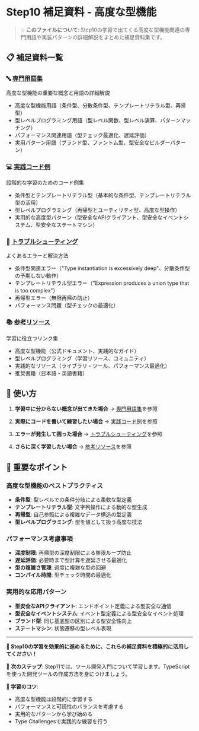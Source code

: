 # Step10 補足資料 - 高度な型機能

> 💡 **このファイルについて**: Step10の学習で出てくる高度な型機能関連の専門用語や実装パターンの詳細解説をまとめた補足資料集です。

## 📋 補足資料一覧

### 🔤 [専門用語集](./Step10_補足_専門用語集.md)
高度な型機能の重要な概念と用語の詳細解説
- 高度な型機能用語（条件型、分散条件型、テンプレートリテラル型、再帰型）
- 型レベルプログラミング用語（型レベル関数、型レベル演算、パターンマッチング）
- パフォーマンス関連用語（型チェック最適化、遅延評価）
- 実用パターン用語（ブランド型、ファントム型、型安全なビルダーパターン）

### 💻 [実践コード例](./Step10_補足_実践コード例.md)
段階的な学習のためのコード例集
- 条件型とテンプレートリテラル型（基本的な条件型、テンプレートリテラル型の活用）
- 型レベルプログラミング（再帰型とユーティリティ型、高度な型操作）
- 実用的な高度型パターン（型安全なAPIクライアント、型安全なイベントシステム、型安全なステートマシン）

### 🚨 [トラブルシューティング](./Step10_補足_トラブルシューティング.md)
よくあるエラーと解決方法
- 条件型関連エラー（"Type instantiation is excessively deep"、分散条件型の予期しない動作）
- テンプレートリテラル型エラー（"Expression produces a union type that is too complex"）
- 再帰型エラー（無限再帰の防止）
- パフォーマンス問題（型チェックの最適化）

### 📚 [参考リソース](./Step10_補足_参考リソース.md)
学習に役立つリンク集
- 高度な型機能（公式ドキュメント、実践的なガイド）
- 型レベルプログラミング（学習リソース、コミュニティ）
- 実践的なリソース（ライブラリ・ツール、パフォーマンス最適化）
- 推奨書籍（日本語・英語書籍）

## 🎯 使い方

1. **学習中に分からない概念が出てきた場合**
   → [専門用語集](./Step10_補足_専門用語集.md)を参照

2. **実際にコードを書いて練習したい場合**
   → [実践コード例](./Step10_補足_実践コード例.md)を参照

3. **エラーが発生して困った場合**
   → [トラブルシューティング](./Step10_補足_トラブルシューティング.md)を参照

4. **さらに深く学習したい場合**
   → [参考リソース](./Step10_補足_参考リソース.md)を参照

## 📌 重要なポイント

### 高度な型機能のベストプラクティス
- **条件型**: 型レベルでの条件分岐による柔軟な型定義
- **テンプレートリテラル型**: 文字列操作による動的な型生成
- **再帰型**: 自己参照による複雑なデータ構造の型定義
- **型レベルプログラミング**: 型を値として扱う高度な技法

### パフォーマンス考慮事項
- **深度制限**: 再帰型の深度制限による無限ループ防止
- **遅延評価**: 必要時まで型計算を遅延させる最適化
- **型の複雑さ管理**: 過度に複雑な型の回避
- **コンパイル時間**: 型チェック時間の最適化

### 実用的な応用パターン
- **型安全なAPIクライアント**: エンドポイント定義による型安全な通信
- **型安全なイベントシステム**: イベント型定義による型安全なイベント処理
- **ブランド型**: 同じ基底型の区別による型安全性向上
- **ステートマシン**: 状態遷移の型レベル表現

---

**🌟 Step10の学習を効果的に進めるために、これらの補足資料を積極的に活用してください！**

**📌 次のステップ**: Step11では、ツール開発入門について学習します。TypeScriptを使った開発ツールの作成方法を身につけましょう。

**🎯 学習のコツ**: 
- 高度な型機能は段階的に学習する
- パフォーマンスと可読性のバランスを考慮する
- 実用的なパターンから学び始める
- Type Challengesで実践的な練習を行う